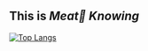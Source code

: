 ## This is *Meat🥩 Knowing*

[![Top Langs](https://github-readme-stats.vercel.app/api/top-langs/?username=lhanlhanlhan&layout=compact)](https://github.com/anuraghazra/github-readme-stats)

